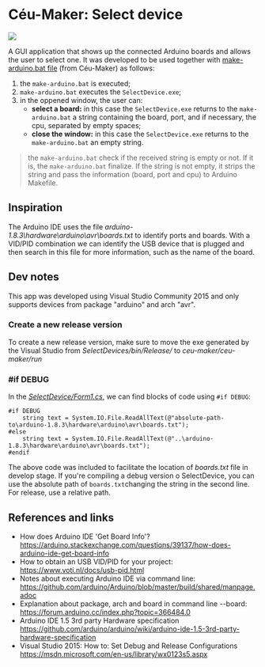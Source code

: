 # Céu-Maker: Select device

![](https://uploaddeimagens.com.br/images/001/435/661/full/selectdevice.png?1527270264)

A GUI application that shows up the connected Arduino boards and allows the user to select one. It was developed to be used together with [make-arduino.bat file](https://github.com/fsantanna/ceu-maker/blob/master/ceu-maker/run/make-arduino.bat) (from Céu-Maker) as follows:

1. the ```make-arduino.bat``` is executed;
2. ```make-arduino.bat``` executes the ```SelectDevice.exe```;
3. in the oppened window, the user can:
    - **select a board:** in this case the ```SelectDevice.exe``` returns to the ```make-arduino.bat``` a string containing the board, port, and if necessary, the cpu, separated by empty spaces;
    - **close the window:** in this case the ```SelectDevice.exe``` returns to the ```make-arduino.bat``` an empty string.

> the ```make-arduino.bat``` check if the received string is empty or not. If it is, the ```make-arduino.bat``` finalize. If the string is not empty, it strips the string and pass the information (board, port and cpu) to Arduino Makefile.

## Inspiration 
The Arduino IDE uses the file *arduino-1.8.3\hardware\arduino\avr\boards.txt* to identify ports and boards. With a VID/PID combination we can identify the USB device that is plugged and then search in this file for more information, such as the name of the board.

## Dev notes
This app was developed using Visual Studio Community 2015 and only supports devices from package "arduino" and arch "avr".

### Create a new release version
To create a new release version, make sure to move the exe generated by the Visual Studio from *SelectDevices/bin/Release/* to *ceu-maker/ceu-maker/run*

### #if DEBUG
In the [*SelectDevice/Form1.cs*](https://github.com/AnnyCaroline/ceu-maker-gsoc/blob/master/SelectDevice/SelectDevice/Form1.cs), we can find blocks of code using ```#if DEBUG```:

```
#if DEBUG
    string text = System.IO.File.ReadAllText(@"absolute-path-to\arduino-1.8.3\hardware\arduino\avr\boards.txt");
#else
    string text = System.IO.File.ReadAllText(@"..\arduino-1.8.3\hardware\arduino\avr\boards.txt");
#endif
```
The above code was included to facilitate the location of *boards.txt* file in develop stage. If you're compiling a debug version o SelectDevice, you can use the absolute path of ```boards.txt```changing the string in the second line. For release, use a relative path.

## References and links
- How does Arduino IDE 'Get Board Info'?  
https://arduino.stackexchange.com/questions/39137/how-does-arduino-ide-get-board-info
- How to obtain an USB VID/PID for your project:  
https://www.voti.nl/docs/usb-pid.html
- Notes about executing Arduino IDE via command line:
https://github.com/arduino/Arduino/blob/master/build/shared/manpage.adoc
- Explanation about package, arch and board in command line --board:  
https://forum.arduino.cc/index.php?topic=366484.0
- Arduino IDE 1.5 3rd party Hardware specification
https://github.com/arduino/arduino/wiki/arduino-ide-1.5-3rd-party-hardware-specification
- Visual Studio 2015: How to: Set Debug and Release Configurations
https://msdn.microsoft.com/en-us/library/wx0123s5.aspx